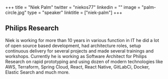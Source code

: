 +++
title = "Niek Palm"
twitter = "niekos77"
linkedin = ""
image = "palm-circle.jpg"
type = "speaker"
linktitle = ["niek-palm"]
+++

<h2>Philips Research</h2>

<p>Niek is working for more than 10 years in various function in IT he did a lot of open source based development, had architecture roles, setup continuous delivery for several projects and made several trainings and workshops. Currently he is working as Software Architect for Philips Research on rapid prototyping and using dozen of modern technologies like AWS, Terraform, Spring Cloud, React, React Native, GitLabCi, Docker, Elastic Search and much more.</p>